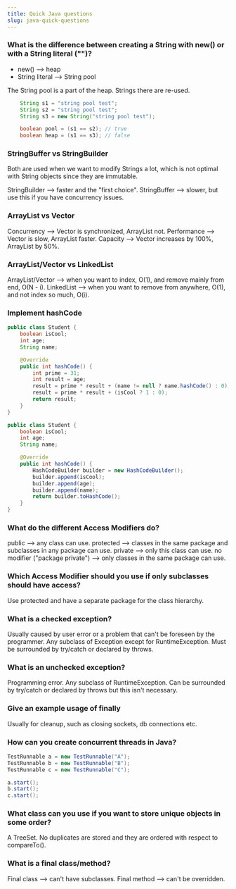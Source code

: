 ```yaml
---
title: Quick Java questions
slug: java-quick-questions
---
```


### What is the difference between creating a String with new() or with a String literal ("")?

* new() --> heap
* String literal --> String pool

The String pool is a part of the heap. Strings there are re-used.

```java
    String s1 = "string pool test";
    String s2 = "string pool test";
    String s3 = new String("string pool test");

    boolean pool = (s1 == s2); // true
    boolean heap = (s1 == s3); // false
```

### StringBuffer vs StringBuilder

Both are used when we want to modify Strings a lot, which is not optimal with String objects since they are
immutable.

StringBuilder --> faster and the "first choice".
StringBuffer --> slower, but use this if you have concurrency issues.


### ArrayList vs Vector

Concurrency --> Vector is synchronized, ArrayList not.
Performance --> Vector is slow, ArrayList faster.
Capacity --> Vector increases by 100%, ArrayList by 50%.


### ArrayList/Vector vs LinkedList

ArrayList/Vector --> when you want to index, O(1), and remove mainly from end, O(N - i).
LinkedList --> when you want to remove from anywhere, O(1), and not index so much, O(i).

### Implement hashCode

```java
public class Student {
    boolean isCool;
    int age;
    String name;

    @Override
    public int hashCode() {
        int prime = 31;
        int result = age;
        result = prime * result + (name != null ? name.hashCode() : 0);
        result = prime * result + (isCool ? 1 : 0);
        return result;
    }
}
```




```java
public class Student {
    boolean isCool;
    int age;
    String name;

    @Override
    public int hashCode() {
        HashCodeBuilder builder = new HashCodeBuilder();
        builder.append(isCool);
        builder.append(age);
        builder.append(name);
        return builder.toHashCode();
    }
}
```

### What do the different Access Modifiers do?

public --> any class can use.
protected --> classes in the same package and subclasses in any package can use.
private --> only this class can use.
no modifier ("package private") --> only classes in the same package can use.

### Which Access Modifier should you use if only subclasses should have access?
Use protected and have a separate package for the class hierarchy.


### What is a checked exception?

Usually caused by user error or a problem that can't be foreseen by the programmer.
Any subclass of Exception except for RuntimeException.
Must be surrounded by try/catch or declared by throws.

### What is an unchecked exception?

Programming error.
Any subclass of RuntimeException.
Can be surrounded by try/catch or declared by throws but this isn't necessary.

### Give an example usage of finally
Usually for cleanup, such as closing sockets, db connections etc.

### How can you create concurrent threads in Java?

```java
TestRunnable a = new TestRunnable("A");
TestRunnable b = new TestRunnable("B");
TestRunnable c = new TestRunnable("C");

a.start();
b.start();
c.start();
```

### What class can you use if you want to store unique objects in some order?
A TreeSet. No duplicates are stored and they are ordered with respect to compareTo().

### What is a final class/method?

Final class --> can't have subclasses.
Final method --> can't be overridden.
